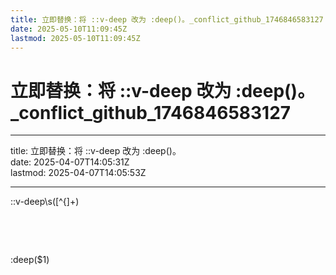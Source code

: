 ```yaml
---
title: 立即替换：将 ::v-deep 改为 :deep()。_conflict_github_1746846583127
date: 2025-05-10T11:09:45Z
lastmod: 2025-05-10T11:09:45Z
---
```


# 立即替换：将 ::v-deep 改为 :deep()。_conflict_github_1746846583127

---

title: 立即替换：将 ::v-deep 改为 :deep()。  
date: 2025-04-07T14:05:31Z  
lastmod: 2025-04-07T14:05:53Z

---

::v-deep\s([^{]+)

‍

‍

:deep($1)
